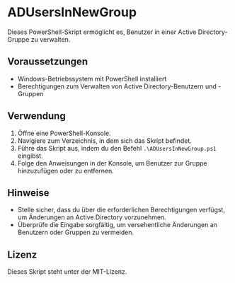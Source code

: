 # ADUsersInNewGroup

Dieses PowerShell-Skript ermöglicht es, Benutzer in einer Active Directory-Gruppe zu verwalten.

## Voraussetzungen

- Windows-Betriebssystem mit PowerShell installiert
- Berechtigungen zum Verwalten von Active Directory-Benutzern und -Gruppen

## Verwendung

1. Öffne eine PowerShell-Konsole.
2. Navigiere zum Verzeichnis, in dem sich das Skript befindet.
3. Führe das Skript aus, indem du den Befehl `.\ADUsersInNewGroup.ps1` eingibst.
4. Folge den Anweisungen in der Konsole, um Benutzer zur Gruppe hinzuzufügen oder zu entfernen.

## Hinweise

- Stelle sicher, dass du über die erforderlichen Berechtigungen verfügst, um Änderungen an Active Directory vorzunehmen.
- Überprüfe die Eingabe sorgfältig, um versehentliche Änderungen an Benutzern oder Gruppen zu vermeiden.

## Lizenz

Dieses Skript steht unter der MIT-Lizenz.
